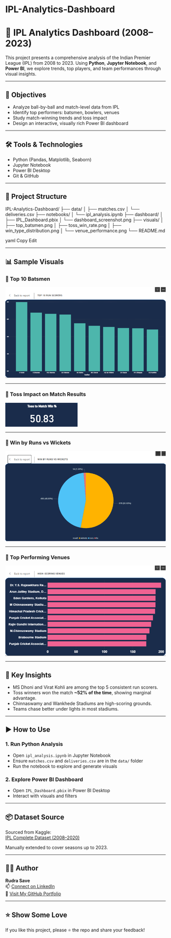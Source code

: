 # IPL-Analytics-Dashboard

# 🏏 IPL Analytics Dashboard (2008–2023)

This project presents a comprehensive analysis of the Indian Premier League (IPL) from 2008 to 2023. Using **Python**, **Jupyter Notebook**, and **Power BI**, we explore trends, top players, and team performances through visual insights.

---

## 📌 Objectives

- Analyze ball-by-ball and match-level data from IPL
- Identify top performers: batsmen, bowlers, venues
- Study match-winning trends and toss impact
- Design an interactive, visually rich Power BI dashboard

---

## 🛠️ Tools & Technologies

- Python (Pandas, Matplotlib, Seaborn)
- Jupyter Notebook
- Power BI Desktop
- Git & GitHub

---

## 📁 Project Structure

IPL-Analytics-Dashboard/
├── data/
│ ├── matches.csv
│ └── deliveries.csv
├── notebooks/
│ └── ipl_analysis.ipynb
├── dashboard/
│ ├── IPL_Dashboard.pbix
│ └── dashboard_screenshot.png
├── visuals/
│ ├── top_batsmen.png
│ ├── toss_win_rate.png
│ ├── win_type_distribution.png
│ └── venue_performance.png
└── README.md

yaml
Copy
Edit

---

## 📊 Sample Visuals

### 🔹 Top 10 Batsmen

![Top Batsmen](visuals/top_batsmen.png)

---

### 🔹 Toss Impact on Match Results

![Toss Win Rate](visuals/toss_win_rate.png)

---

### 🔹 Win by Runs vs Wickets

![Win Type](visuals/win_type_distribution.png)

---

### 🔹 Top Performing Venues

![Venue](visuals/venue_performance.png)

---

## 🔬 Key Insights

- MS Dhoni and Virat Kohli are among the top 5 consistent run scorers.
- Toss winners won the match **~52% of the time**, showing marginal advantage.
- Chinnaswamy and Wankhede Stadiums are high-scoring grounds.
- Teams chase better under lights in most stadiums.

---

## ▶️ How to Use

### 1. Run Python Analysis

- Open `ipl_analysis.ipynb` in Jupyter Notebook
- Ensure `matches.csv` and `deliveries.csv` are in the `data/` folder
- Run the notebook to explore and generate visuals

### 2. Explore Power BI Dashboard

- Open `IPL_Dashboard.pbix` in Power BI Desktop
- Interact with visuals and filters

---

## 📦 Dataset Source

Sourced from Kaggle:  
[IPL Complete Dataset (2008–2020)](https://www.kaggle.com/datasets/patrickb1912/ipl-complete-dataset-20082020)

Manually extended to cover seasons up to 2023.

---

## 👨‍💻 Author

**Rudra Save**  
📫 [Connect on LinkedIn](https://www.linkedin.com)  
📁 [Visit My GitHub Portfolio](https://github.com/)

---

## ⭐ Show Some Love

If you like this project, please ⭐ the repo and share your feedback!
